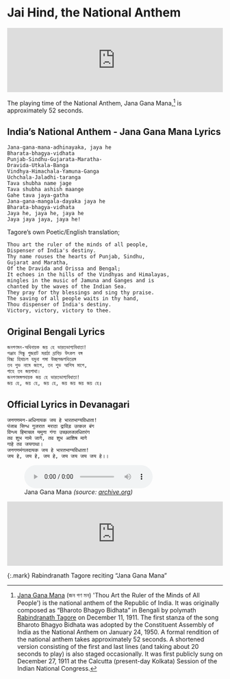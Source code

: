# Jai Hind, the National Anthem

<iframe width="100%" src="https://www.youtube.com/embed/Bh26zOjIh9I" title="YouTube video player" frameborder="0" allow="accelerometer; autoplay; clipboard-write; encrypted-media; gyroscope; picture-in-picture; web-share" referrerpolicy="strict-origin-when-cross-origin" allowfullscreen></iframe>

The playing time of the National Anthem, Jana Gana Mana,[^JanaGanaMana] is approximately 52 seconds.

## India’s National Anthem - Jana Gana Mana Lyrics

```
Jana-gana-mana-adhinayaka, jaya he
Bharata-bhagya-vidhata
Punjab-Sindhu-Gujarata-Maratha-
Dravida-Utkala-Banga
Vindhya-Himachala-Yamuna-Ganga
Uchchala-Jaladhi-taranga
Tava shubha name jage
Tava shubha ashish maange
Gahe tava jaya-gatha
Jana-gana-mangala-dayaka jaya he
Bharata-bhagya-vidhata
Jaya he, jaya he, jaya he
Jaya jaya jaya, jaya he!
```

Tagore’s own Poetic/English translation;

```
Thou art the ruler of the minds of all people,
Dispenser of India's destiny.
Thy name rouses the hearts of Punjab, Sindhu,
Gujarat and Maratha,
Of the Dravida and Orissa and Bengal;
It echoes in the hills of the Vindhyas and Himalayas,
mingles in the music of Jamuna and Ganges and is
chanted by the waves of the Indian Sea.
They pray for thy blessings and sing thy praise.
The saving of all people waits in thy hand,
Thou dispenser of India's destiny.
Victory, victory, victory to thee.
```

## Original Bengali Lyrics

```
জনগণমন-অধিনায়ক জয় হে ভারতভাগ্যবিধাতা!
পঞ্জাব সিন্ধু গুজরাট মরাঠা দ্রাবিড় উৎকল বঙ্গ
বিন্ধ্য হিমাচল যমুনা গঙ্গা উচ্ছলজলধিতরঙ্গ
তব শুভ নামে জাগে, তব শুভ আশিষ মাগে,
গাহে তব জয়গাথা।
জনগণমঙ্গলদায়ক জয় হে ভারতভাগ্যবিধাতা!
জয় হে, জয় হে, জয় হে, জয় জয় জয় জয় হে॥
```

## Official Lyrics in Devanagari

```
जनगणमन-अधिनायक जय हे भारतभाग्यविधाता!
पंजाब सिन्ध गुजरात मराठा द्राविड़ उत्कल बंग
विन्ध्य हिमाचल यमुना गंगा उच्छलजलधितरंग
तव शुभ नामे जागे, तव शुभ आशिष मागे
गाहे तव जयगाथा।
जनगणमंगलदायक जय हे भारतभाग्यविधाता!
जय हे, जय हे, जय हे, जय जय जय जय हे।।
```

<figure>
  <audio controls src="https://archive.org/download/jana-gana-mana/jana_gana_mana.mp3"></audio>
  <figcaption>Jana Gana Mana
  	<cite>(source: <a href="https://archive.org/download/jana-gana-mana/jana_gana_mana.mp3">archive.org</a>)</cite>
  </figcaption>
</figure>

<iframe width="100%" src="https://www.youtube.com/embed/DOFnMBgZQXg?si=PETPl6jjR2GxuJGR" title="YouTube video player" frameborder="0" allow="accelerometer; autoplay; clipboard-write; encrypted-media; gyroscope; picture-in-picture; web-share" referrerpolicy="strict-origin-when-cross-origin" allowfullscreen></iframe>

{:.mark}
Rabindranath Tagore reciting “Jana Gana Mana”

[^JanaGanaMana]: [Jana Gana Mana](https://en.wikipedia.org/wiki/Jana_Gana_Mana) (জন গণ মন) 'Thou Art the Ruler of the Minds of All People') is the national anthem of the Republic of India. It was originally composed as “Bharoto Bhagyo Bidhata” in Bengali by polymath [Rabindranath Tagore](https://en.wikipedia.org/wiki/Rabindranath_Tagore) on December 11, 1911. The first stanza of the song Bharoto Bhagyo Bidhata was adopted by the Constituent Assembly of India as the National Anthem on January 24, 1950. A formal rendition of the national anthem takes approximately 52 seconds. A shortened version consisting of the first and last lines (and taking about 20 seconds to play) is also staged occasionally. It was first publicly sung on December 27, 1911 at the Calcutta (present-day Kolkata) Session of the Indian National Congress.